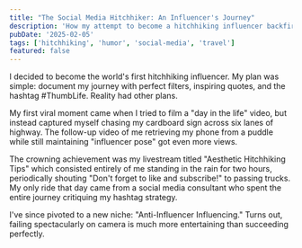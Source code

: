 ```yaml
---
title: "The Social Media Hitchhiker: An Influencer's Journey"
description: 'How my attempt to become a hitchhiking influencer backfired spectacularly'
pubDate: '2025-02-05'
tags: ['hitchhiking', 'humor', 'social-media', 'travel']
featured: false
---
```


I decided to become the world's first hitchhiking influencer. My plan was simple: document my journey with perfect filters, inspiring quotes, and the hashtag #ThumbLife. Reality had other plans.

My first viral moment came when I tried to film a "day in the life" video, but instead captured myself chasing my cardboard sign across six lanes of highway. The follow-up video of me retrieving my phone from a puddle while still maintaining "influencer pose" got even more views.

The crowning achievement was my livestream titled "Aesthetic Hitchhiking Tips" which consisted entirely of me standing in the rain for two hours, periodically shouting "Don't forget to like and subscribe!" to passing trucks. My only ride that day came from a social media consultant who spent the entire journey critiquing my hashtag strategy.

I've since pivoted to a new niche: "Anti-Influencer Influencing." Turns out, failing spectacularly on camera is much more entertaining than succeeding perfectly.
